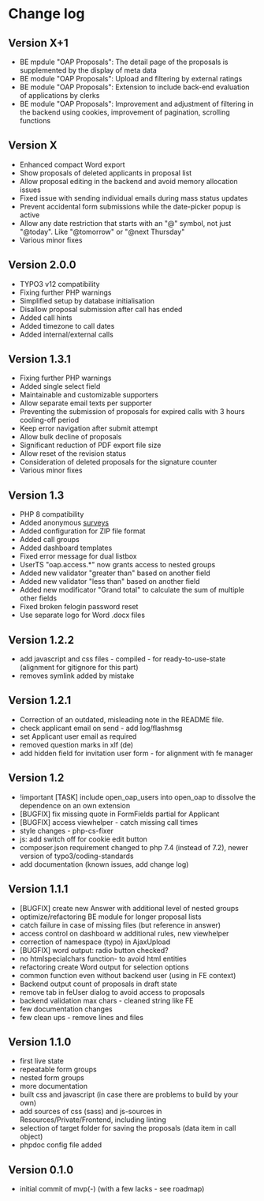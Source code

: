 # Change log

## Version X+1

- BE mpdule "OAP Proposals": The detail page of the proposals is supplemented by the display of meta data
- BE module "OAP Proposals": Upload and filtering by external ratings
- BE module "OAP Proposals": Extension to include back-end evaluation of applications by clerks
- BE module "OAP Proposals": Improvement and adjustment of filtering in the backend using cookies, improvement of pagination, scrolling functions

## Version X

- Enhanced compact Word export
- Show proposals of deleted applicants in proposal list
- Allow proposal editing in the backend and avoid memory allocation issues
- Fixed issue with sending individual emails during mass status updates
- Prevent accidental form submissions while the date-picker popup is active
- Allow any date restriction that starts with an "@" symbol, not just "@today". Like "@tomorrow" or "@next Thursday"
- Various minor fixes

## Version 2.0.0

- TYPO3 v12 compatibility
- Fixing further PHP warnings
- Simplified setup by database initialisation
- Disallow proposal submission after call has ended
- Added call hints
- Added timezone to call dates
- Added internal/external calls

## Version 1.3.1

- Fixing further PHP warnings
- Added single select field
- Maintainable and customizable supporters
- Allow separate email texts per supporter
- Preventing the submission of proposals for expired calls with 3 hours cooling-off period
- Keep error navigation after submit attempt
- Allow bulk decline of proposals
- Significant reduction of PDF export file size
- Allow reset of the revision status
- Consideration of deleted proposals for the signature counter
- Various minor fixes

## Version 1.3

- PHP 8 compatibility
- Added anonymous [surveys](../Configuration/function_survey.md)
- Added configuration for ZIP file format
- Added call groups
- Added dashboard templates
- Fixed error message for dual listbox
- UserTS "oap.access.*" now grants access to nested groups
- Added new validator "greater than" based on another field
- Added new validator "less than" based on another field
- Added new modificator "Grand total" to  calculate the sum of multiple other fields
- Fixed broken felogin password reset
- Use separate logo for Word .docx files

## Version 1.2.2

- add javascript and css files - compiled - for ready-to-use-state (alignment for gitignore for this part)
- removes symlink added by mistake

## Version 1.2.1

- Correction of an outdated, misleading note in the README file.
- check applicant email on send - add log/flashmsg
- set Applicant user email as required
- removed question marks in xlf (de)
- add hidden field for invitation user form - for alignment with fe manager

## Version 1.2

- !important  [TASK] include open_oap_users into open_oap to dissolve the dependence on an own extension
- [BUGFIX] fix missing quote in FormFields partial for Applicant
- [BUGFIX]  access viewhelper - catch missing call times
- style changes - php-cs-fixer
- js: add switch off for cookie edit button
- composer.json requirement changed to php 7.4 (instead of 7.2), newer version of typo3/coding-standards
- add documentation (known issues, add change log)

## Version 1.1.1

- [BUGFIX] create new Answer with additional level of nested groups
- optimize/refactoring BE module for longer proposal lists
- catch failure in case of missing files (but reference in answer)
- access control on dashboard w additional rules, new viewhelper
- correction of namespace (typo) in AjaxUpload
- [BUGFIX] word output: radio button checked?
- no htmlspecialchars function-  to avoid html entities
- refactoring create Word output for selection options
- common function even without backend user (using in FE context)
- Backend output count of proposals in draft state
- remove tab in feUser dialog to avoid access to proposals
- backend validation max chars - cleaned string like FE
- few documentation changes
- few clean ups - remove lines and files

## Version 1.1.0

- first live state
- repeatable form groups
- nested form groups
- more documentation
- built css and javascript (in case there are problems to build by your own)
- add sources of css (sass) and js-sources in Resources/Private/Frontend, including linting
- selection of target folder for saving the proposals (data item in call object)
- phpdoc config file added

## Version 0.1.0

- initial commit of mvp(-) (with a few lacks - see roadmap)
